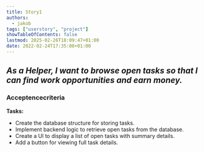 ```yaml
---
title: Story1
authors:
  - jakob
tags: ["userstory", "project"]
showTableOfContents: false
lastmod: 2025-02-26T18:09:47+01:00
date: 2022-02-24T17:35:08+01:00
---
```


## _**As a Helper, I want to browse open tasks so that I can find work opportunities and earn money.**_

### Acceptencecriteria

**Tasks:**

- Create the database structure for storing tasks.
- Implement backend logic to retrieve open tasks from the database.
- Create a UI to display a list of open tasks with summary details.
- Add a button for viewing full task details.

